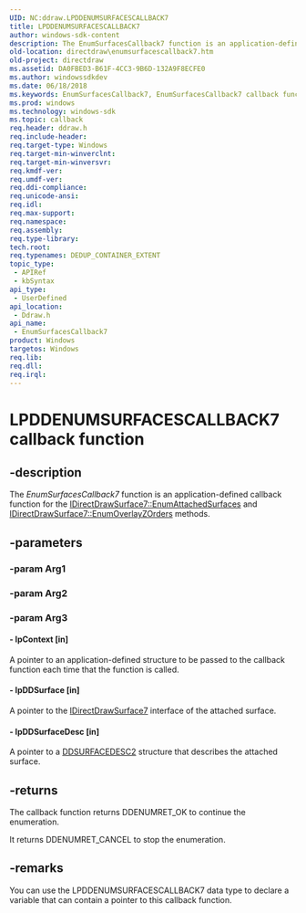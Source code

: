 ```yaml
---
UID: NC:ddraw.LPDDENUMSURFACESCALLBACK7
title: LPDDENUMSURFACESCALLBACK7
author: windows-sdk-content
description: The EnumSurfacesCallback7 function is an application-defined callback function for the IDirectDrawSurface7::EnumAttachedSurfaces and IDirectDrawSurface7::EnumOverlayZOrders methods.
old-location: directdraw\enumsurfacescallback7.htm
old-project: directdraw
ms.assetid: DA0FBED3-B61F-4CC3-9B6D-132A9F8ECFE0
ms.author: windowssdkdev
ms.date: 06/18/2018
ms.keywords: EnumSurfacesCallback7, EnumSurfacesCallback7 callback function [DirectDraw], LPDDENUMSURFACESCALLBACK7, LPDDENUMSURFACESCALLBACK7 callback, ddraw/EnumSurfacesCallback7, directdraw.enumsurfacescallback7
ms.prod: windows
ms.technology: windows-sdk
ms.topic: callback
req.header: ddraw.h
req.include-header: 
req.target-type: Windows
req.target-min-winverclnt: 
req.target-min-winversvr: 
req.kmdf-ver: 
req.umdf-ver: 
req.ddi-compliance: 
req.unicode-ansi: 
req.idl: 
req.max-support: 
req.namespace: 
req.assembly: 
req.type-library: 
tech.root: 
req.typenames: DEDUP_CONTAINER_EXTENT
topic_type:
 - APIRef
 - kbSyntax
api_type:
 - UserDefined
api_location:
 - Ddraw.h
api_name:
 - EnumSurfacesCallback7
product: Windows
targetos: Windows
req.lib: 
req.dll: 
req.irql: 
---
```


# LPDDENUMSURFACESCALLBACK7 callback function


## -description


The <i>EnumSurfacesCallback7</i> function is an application-defined callback function for the <a href="https://msdn.microsoft.com/7f8e9b53-3aff-491c-ab0c-2f414d1ddb27">IDirectDrawSurface7::EnumAttachedSurfaces</a> and <a href="https://msdn.microsoft.com/fab3212c-c1af-4119-85ff-108594cc64fa">IDirectDrawSurface7::EnumOverlayZOrders</a> methods.


## -parameters




### -param Arg1


### -param Arg2


### -param Arg3








#### - lpContext [in]

A pointer to an application-defined structure to be passed to the callback function each time that the function is called.


#### - lpDDSurface [in]

A pointer to the <a href="https://msdn.microsoft.com/be686d56-c242-4228-ac8e-8f764ad29756">IDirectDrawSurface7</a> interface of the attached surface.


#### - lpDDSurfaceDesc [in]

A pointer to a <a href="https://msdn.microsoft.com/library/windows/hardware/ff550340">DDSURFACEDESC2</a> structure that describes the attached surface.


## -returns



The callback function returns DDENUMRET_OK to continue the enumeration.

It returns DDENUMRET_CANCEL to stop the enumeration.






## -remarks



You can use the LPDDENUMSURFACESCALLBACK7 data type to declare a variable that can contain a pointer to this callback function.





